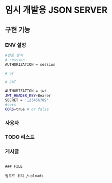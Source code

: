 # 임시 개발용 JSON SERVER

## 구현 기능

### ENV 설정

```bash
#인증 방식
# session
AUTHORIZATION = session

# or

# JWT

AUTHORIZATION = jwt
JWT_HEADER_KEY=Bearer
SECRET = '123456789'
#cors
CORS=true # or false

```

### 사용자

### TODO 리스트

### 게시글

```

### FILE

업로드 위치 /uploads
```
